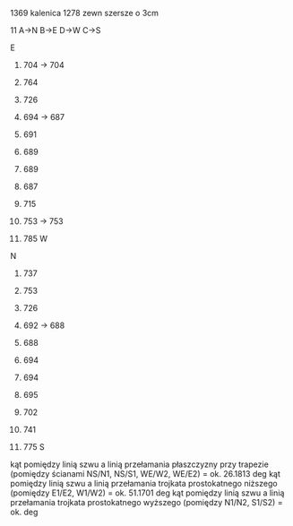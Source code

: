 1369
kalenica 1278
zewn szersze o 3cm

11
A->N
B->E
D->W
C->S

E
1)   704 -> 704
2)   764
3)   726

4)   694 -> 687
5)   691
6)   689
7)   689
8)   687
9)   715

10)  753 -> 753
11)  785
W

N
1)  737
2)  753
3)  726

4)  692 -> 688
5)  688
6)  694
7)  694
8)  695

9)  702
10) 741
11) 775
S



kąt pomiędzy linią szwu a linią przełamania płaszczyzny przy trapezie (pomiędzy ścianami NS/N1, NS/S1, WE/W2, WE/E2) = ok. 26.1813 deg
kąt pomiędzy linią szwu a linią przełamania trojkata prostokatnego niższego (pomiędzy E1/E2, W1/W2) = ok. 51.1701 deg
kąt pomiędzy linią szwu a linią przełamania trojkata prostokatnego wyższego (pomiędzy N1/N2, S1/S2) = ok.  deg
